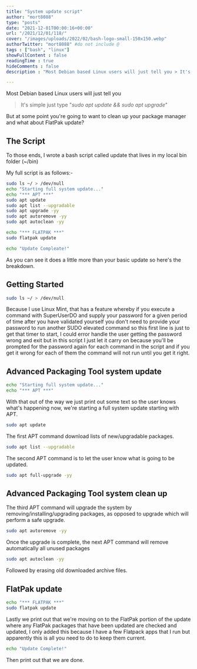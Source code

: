 ```yaml
---
title: "System update script"
author: "mort8088"
type: "posts"
date: "2021-12-01T00:00:16+00:00"
url: "/2021/12/01/118/"
cover: "/images/uploads/2022/02/bash-logo-small-150x150.webp"
authorTwitter: "mort8088" #do not include @
tags : ["bash", "linux"]
showFullContent : false
readingTime : true
hideComments : false
description : "Most Debian based Linux users will just tell you > It's simple just type \"_sudo apt update && sudo apt upgrade_\" But at some point you're going to want to clean up your package manager and what about FlatPak update?"

---
```


Most Debian based Linux users will just tell you

> It's simple just type "_sudo apt update && sudo apt upgrade_"

But at some point you're going to want to clean up your package manager and what about FlatPak update?

## The Script

To those ends, I wrote a bash script called update that lives in my local bin folder (~/bin)

My full script is as follows:-

```Bash
sudo ls ~/ > /dev/null
echo "Starting full system update..."
echo "*** APT ***"
sudo apt update
sudo apt list --upgradable
sudo apt upgrade -yy
sudo apt autoremove -yy
sudo apt autoclean -yy

echo "*** FLATPAK ***"
sudo flatpak update

echo "Update Compleate!"
```

As you can see it does a little more than your basic update so here's the breakdown.

## Getting Started

```Bash
sudo ls ~/ > /dev/null
```

Because I use Linux Mint, that has a feature whereby if you execute a command with SuperUserDO and supply your password for a given period of time after you have validated yourself you don't need to provide your password to run another SUDO elevated command so this first line is just to get that timer to start, I could error handle the user getting the password wrong and exit but in this script I just let it carry on because you'll be prompted for the password again for each command in the script and if you get it wrong for each of them the command will not run until you get it right.

## Advanced Packaging Tool system update

```Bash
echo "Starting full system update..."
echo "*** APT ***"
```

With that out of the way we just print out some text so the user knows what's happening now, we're starting a full system update starting with APT.

```Bash
sudo apt update
```

The first APT command download lists of new/upgradable packages.

```Bash
sudo apt list --upgradable
```

The second APT command is to let the user know what is going to be updated.

```Bash
sudo apt full-upgrade -yy
```

## Advanced Packaging Tool system clean up

The third APT command will upgrade the system by removing/installing/upgrading packages, as opposed to upgrade which will perform a safe upgrade.

```Bash
sudo apt autoremove -yy
```

Once the upgrade is complete, the next APT command will remove automatically all unused packages

```Bash
sudo apt autoclean -yy
```

Followed by erasing old downloaded archive files.

## FlatPak update

```Bash
echo "*** FLATPAK ***"
sudo flatpak update
```

Lastly we print out that we're moving on to the FlatPak portion of the update where any FlatPak packages that have been updated are checked and updated, I only added this because I have a few Flatpack apps that I run but apparently this is all you need to do to keep them current.

```Bash
echo "Update Complete!"
```

Then print out that we are done.
